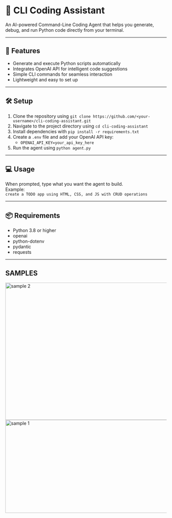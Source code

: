 # 🤖 CLI Coding Assistant

An AI-powered Command-Line Coding Agent that helps you generate, debug, and run Python code directly from your terminal.

---

## 🚀 Features
- Generate and execute Python scripts automatically  
- Integrates OpenAI API for intelligent code suggestions  
- Simple CLI commands for seamless interaction  
- Lightweight and easy to set up  

---

## 🛠️ Setup
1. Clone the repository using `git clone https://github.com/<your-username>/cli-coding-assistant.git`
2. Navigate to the project directory using `cd cli-coding-assistant`
3. Install dependencies with `pip install -r requirements.txt`
4. Create a `.env` file and add your OpenAI API key:
   - `OPENAI_API_KEY=your_api_key_here`
5. Run the agent using `python agent.py`

---

## 💻 Usage
When prompted, type what you want the agent to build.  
Example:  
`create a TODO app using HTML, CSS, and JS with CRUD operations`

---

## 📦 Requirements
- Python 3.8 or higher  
- openai  
- python-dotenv  
- pydantic  
- requests  

---

## SAMPLES
<img width="776" height="429" alt="sample 2" src="https://github.com/user-attachments/assets/35c0f6bd-bf46-4339-afb9-b0f64642f403" />


<img width="959" height="291" alt="sample 1" src="https://github.com/user-attachments/assets/96751f56-6392-4005-b92d-ca23bb5e1885" />

